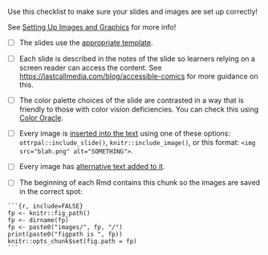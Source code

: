
Use this checklist to make sure your slides and images are set up correctly!

See [Setting Up Images and Graphics](./getting_started.md#setting-up-images-and-graphics) for more info!

- [ ] The slides use the [appropriate template](./getting_started.md#setting-up-images-and-graphics).

- [ ] Each slide is described in the notes of the slide so learners relying on a screen reader can access the content. See https://lastcallmedia.com/blog/accessible-comics for more guidance on this.

- [ ] The color palette choices of the slide are contrasted in a way that is friendly to those with color vision deficiencies.
You can check this using [Color Oracle](https://colororacle.org/).

- [ ] Every image is [inserted into the text](./getting_started.md#s#adding-images-and-graphics-in-text) using one of these options: `ottrpal::include_slide()`, `knitr::include_image()`, or this format: `<img src="blah.png" alt="SOMETHING">`.

- [ ] Every image has [alternative text added to it](./getting_started.md#s#adding-images-and-graphics-in-text).

- [ ] The beginning of each Rmd contains this chunk so the images are saved in the correct spot:

`````
```{r, include=FALSE}
fp <- knitr::fig_path()
fp <- dirname(fp)
fp <- paste0("images/", fp, "/")
print(paste0("figpath is ", fp))
knitr::opts_chunk$set(fig.path = fp)
```
`````
